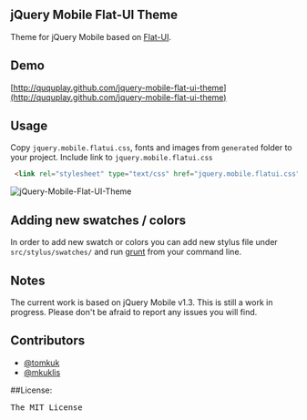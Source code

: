 ## jQuery Mobile Flat-UI Theme

Theme for jQuery Mobile based on [Flat-UI](http://designmodo.com/demo/flat-ui/).

## Demo

[http://ququplay.github.com/jquery-mobile-flat-ui-theme](http://ququplay.github.com/jquery-mobile-flat-ui-theme)

## Usage

Copy `jquery.mobile.flatui.css`, fonts and images from `generated` folder to your project.
Include link to `jquery.mobile.flatui.css`

```html
 <link rel="stylesheet" type="text/css" href="jquery.mobile.flatui.css" />
```

![jQuery-Mobile-Flat-UI-Theme](http://oi46.tinypic.com/xm2xlc.jpg)


## Adding new swatches / colors

In order to add new swatch or colors you can add new stylus file under `src/stylus/swatches/` and run [grunt](http://gruntjs.com/) from your command line.

## Notes

The current work is based on jQuery Mobile v1.3. This is still a work in progress. Please don't be afraid to report any issues you will find.

## Contributors

* [@tomkuk](http://github.com/tomkuk)
* [@mkuklis](http://github.com/mkuklis)

##License:
<pre>
The MIT License
</pre>
